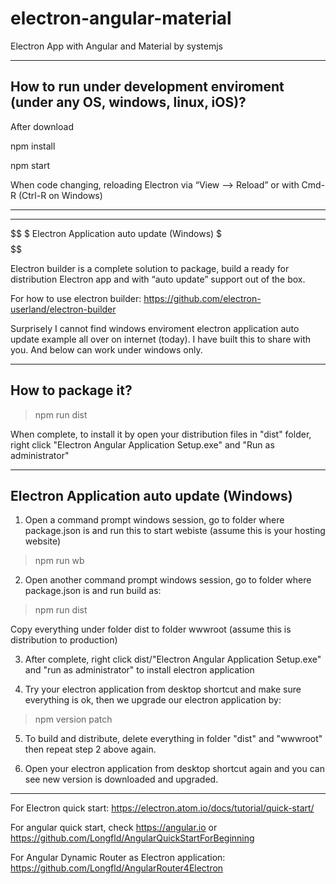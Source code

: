 # electron-angular-material
Electron App with Angular and Material by systemjs

**************************************************
How to run under development enviroment (under any OS, windows, linux, iOS)?
---------------------------------------------

After download

npm install

npm start

When code  changing, reloading Electron via “View ⟶ Reload” or with Cmd-R (Ctrl-R on Windows)
*****************************************************
***********************************************

$$$$$$$$$$$$$$$$$$$$$$$$$$$$$$$$$$$$$$$$$$$$$$
$ Electron Application auto update (Windows) $
$$$$$$$$$$$$$$$$$$$$$$$$$$$$$$$$$$$$$$$$$$$$$$

Electron builder is a complete solution to package, build a ready for distribution Electron app and with  “auto update” support out of the box.

For how to use electron builder: https://github.com/electron-userland/electron-builder

Surprisely I cannot find windows enviroment electron application auto update example all over on internet (today).  I have built this to share with you. And below can work under windows only.
***************************************************
How to package it?
--------------------------------------------
>npm run dist

When complete, to install it by open your distribution files in "dist" folder, right click "Electron Angular Application Setup.exe" and "Run as administrator"

************************************
Electron Application auto update (Windows)
---------------------------------------------
1. Open a command prompt windows session, go to folder where package.json is and run this to start webiste (assume this is your hosting website)
>npm run wb

2. Open another command prompt windows session, go to folder where package.json is and run build as:
>npm run dist

Copy everything under folder dist to folder wwwroot (assume this is distribution to production) 

3. After complete, right click dist/"Electron Angular Application Setup.exe" and "run as administrator" to install electron application

4. Try your electron application from desktop shortcut and make sure everything is ok, then we upgrade our electron application by:
>npm version patch

5. To build and distribute, delete everything in folder "dist" and "wwwroot" then repeat step 2 above again.

6. Open your electron application from desktop shortcut again and you can see new version is downloaded and upgraded.

**************************************************

For Electron quick start: https://electron.atom.io/docs/tutorial/quick-start/

For angular quick start, check https://angular.io or https://github.com/Longfld/AngularQuickStartForBeginning

For Angular Dynamic Router as Electron application: https://github.com/Longfld/AngularRouter4Electron
